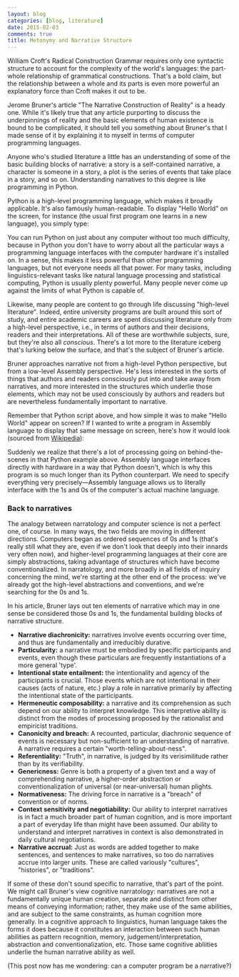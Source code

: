 ```yaml
---
layout: blog
categories: [blog, literature] 
date: 2015-02-03
comments: true
title: Metonymy and Narrative Structure
---
```


William Croft's Radical Construction Grammar requires
only one syntactic structure to account for the complexity of the
world's languages: the part-whole relationship of grammatical
constructions. That's a bold claim, but the relationship between a
whole and its parts is even more powerful an explanatory force than
Croft makes it out to be.

Jerome Bruner's article "The Narrative Construction of Reality" is a
heady one. While it's likely true that any article purporting to
discuss the underpinnings of reality and the basic elements of human
existence is bound to be complicated, it should tell you something
about Bruner's that I made sense of it by explaining it to myself in
terms of computer programming languages.

Anyone who's studied literature a little has an understanding of some
of the basic building blocks of narrative: a story is a self-contained
narrative, a character is someone in a story, a plot is the series of
events that take place in a story, and so on. Understanding narratives
to this degree is like programming in Python.

Python is a high-level programming language, which makes it broadly
applicable. It's also famously human-readable. To display "Hello
World" on the screen, for instance (the usual first program one learns
in a new language), you simply type:

<script src="https://gist.github.com/menzenski/0b8d0e2ab7f08a864fc5.js"></script>

You can run Python on just about any computer without too
much difficulty, because in Python you don't have to worry about all the
particular ways a programming language interfaces with the computer
hardware it's installed on. In a sense, this makes it less powerful
than other programming languages, but not everyone needs all that
power. For many tasks, including linguistics-relevant tasks like
natural language processing and statistical computing, Python is
usually plenty powerful. Many people never come up against the limits
of what Python is capable of.

Likewise, many people are content to go through life discussing
"high-level literature". Indeed, entire university programs are
built around this sort of study, and entire academic careers are spent
discussing literature only from a high-level perspective, i.e., in
terms of authors and their decisions, readers and their
interpretations. All of these are worthwhile subjects, sure, but
they're also all *conscious*. There's a lot more to the literature
iceberg that's lurking below the surface, and that's the subject of
Bruner's article.

Bruner approaches narrative not from a high-level Python perspective,
but from a low-level Assembly perspective. He's less interested in the
sorts of things that authors and readers consciously put into and take
away from narratives, and more interested in the structures which
underlie those elements, which may not be used consciously by authors
and readers but are nevertheless fundamentally important to
narrative.

Remember that Python script above, and how simple it was to make
"Hello World" appear on screen? If I wanted to write a program in
Assembly language to display that same message on screen, here's how it
would look (sourced from
[Wikipedia](http://en.wikipedia.org/wiki/List_of_Hello_world_program_examples)): 

<script src="https://gist.github.com/menzenski/74dab45619ca69a00df3.js"></script>

Suddenly we realize that there's a lot of processing going on
behind-the-scenes in that Python example above. Assembly language
interfaces directly with hardware in a way that Python doesn't, which
is why this program is so much longer than its Python counterpart. We
need to specify everything very precisely—Assembly language allows us
to literally interface with the 1s and 0s of the computer's actual
machine language. 

### Back to narratives

The analogy between narratology and computer science is not a
perfect one, of course. In many ways, the two fields are moving in
different directions. Computers began as ordered sequences of 0s and
1s (that's really still what they are, even if we don't look that
deeply into their innards very often now), and higher-level
programming languages at their core are simply abstractions, taking
advantage of structures which have become conventionalized. In
narratology, and more broadly in all fields of inquiry concerning the
mind, we're starting at the other end of the process: we've already
got the high-level abstractions and conventions, and we're searching
for the 0s and 1s.

In his article, Bruner lays out ten elements of narrative which may in
one sense be considered those 0s and 1s, the fundamental building
blocks of narrative structure.

* **Narrative diachronicity:** narratives involve events occurring
  over time, and thus are fundamentally and irreducibly durative. 
* **Particularity:** a narrative must be embodied by specific
  participants and events, even though these particulars are
  frequently instantiations of a more general 'type'.
* **Intentional state entailment:** the intentionality and agency of
  the participants is crucial. Those events which are not intentional
  in their causes (acts of nature, etc.) play a role in narrative
  primarily by affecting the intentional state of the participants.
* **Hermeneutic composability:** a narrative and its comprehension as
  such depend on our ability to interpret knowledge. This interpretive
  ability is distinct from the modes of processing proposed by the
  rationalist and empiricist traditions.
* **Canonicity and breach:** A recounted, particular, diachronic
  sequence of events is necessary but non-sufficient to an
  understanding of narrative. A narrative requires a certain
  "worth-telling-about-ness".
* **Referentiality:** "Truth", in narrative, is judged by its
  verisimilitude rather than by its verifiability.
* **Genericness:** Genre is both a property of a given text and a way
  of comprehending narrative, a higher-order abstraction or
  conventionalization of universal (or near-universal) human plights.
* **Normativeness:** The driving force in narrative is a "breach" of
  convention or of norms.
* **Context sensitivity and negotiability:** Our ability to interpret
  narratives is in fact a much broader part of human cognition, and is
  more important a part of everyday life than might have been
  assumed. Our ability to understand and interpret narratives in
  context is also demonstrated in daily cultural negotiations.
* **Narrative accrual:** Just as words are added together to make
  sentences, and sentences to make narratives, so too do narratives
  accrue into larger units. These are called variously "cultures",
  "histories", or "traditions".

If some of these don't sound specific to narrative, that's part of the
point. We might call Bruner's view cognitive narratology: narratives
are not a fundamentally unique human creation, separate and distinct
from other means of conveying information; rather, they make use of
the same abilities, and are subject to the same constraints, as human
cognition more generally. In a cognitive approach to linguistics,
human language takes the forms it does because it constitutes an
interaction between such human abilities as pattern recognition,
memory, judgement/interpretation, abstraction and conventionalization,
etc. Those same cognitive abliities underlie the human narrative
ability as well.

(This post now has me wondering: can a computer program be a narrative?)
